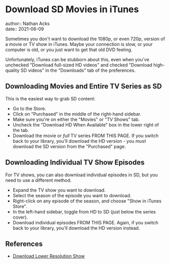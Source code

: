 # Download SD Movies in iTunes

author:: Nathan Acks  
date:: 2021-06-09

Sometimes you don't want to download the 1080p, or even 720p, version of a movie or TV show in iTunes. Maybe your connection is slow, or your computer is old, or you just want to get that old DVD feeling.

Unfortunately, iTunes can be stubborn about this, even when you've unchecked "Download full-sized HD videos" and checked "Download high-quality SD videos" in the "Downloads" tab of the preferences.

## Downloading Movies and Entire TV Series as SD

This is the easiest way to grab SD content:

* Go to the Store.
* Click on "Purchased" in the middle of the right-hand sidebar.
* Make sure you're on either the "Movies" or "TV Shows" tab.
* Uncheck the "Download HD When Available" box in the lower right of the tab.
* Download the movie or *full* TV series FROM THIS PAGE. If you switch back to your library, you'll download the HD version - you *must* download the SD version from the "Purchased" page.

## Downloading Individual TV Show Episodes

For TV shows, you can also download individual episodes in SD, but you need to use a different method.

* Expand the TV show you want to download.
* Select the season of the episode you want to download.
* Right-click on any episode of the season, and choose "Show in iTunes Store".
* In the left-hand sidebar, toggle from HD to SD (just below the series cover).
* Download individual episodes FROM THIS PAGE. Again, if you switch back to your library, you'll download the HD version instead.

## References

* [Download Lower Resolution Show](https://discussions.apple.com/thread/6516175?answerId=26546126022#26546126022)
